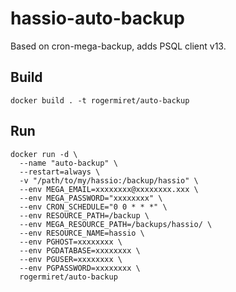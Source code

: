 # hassio-auto-backup

Based on cron-mega-backup, adds PSQL client v13.

## Build

``` shell
docker build . -t rogermiret/auto-backup
```

## Run

``` shell
docker run -d \
  --name "auto-backup" \
  --restart=always \
  -v "/path/to/my/hassio:/backup/hassio" \
  --env MEGA_EMAIL=xxxxxxxx@xxxxxxxx.xxx \
  --env MEGA_PASSWORD="xxxxxxxx" \
  --env CRON_SCHEDULE="0 0 * * *" \
  --env RESOURCE_PATH=/backup \
  --env MEGA_RESOURCE_PATH=/backups/hassio/ \
  --env RESOURCE_NAME=hassio \
  --env PGHOST=xxxxxxxx \
  --env PGDATABASE=xxxxxxxx \
  --env PGUSER=xxxxxxxx \
  --env PGPASSWORD=xxxxxxxx \
  rogermiret/auto-backup
```
